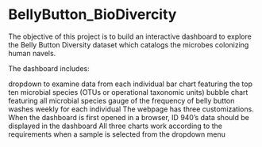 # BellyButton_BioDivercity

The objective of this project is to build an interactive dashboard to explore the Belly Button Diversity dataset which catalogs the microbes colonizing human navels.

The dashboard includes:

dropdown to examine data from each individual
bar chart featuring the top ten microbial species (OTUs or operational taxonomic units)
bubble chart featuring all microbial species
gauge of the frequency of belly button washes weekly for each individual
The webpage has three customizations.
When the dashboard is first opened in a browser, ID 940’s data should be displayed in the dashboard
All three charts work according to the requirements when a sample is selected from the dropdown menu
